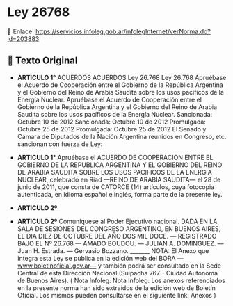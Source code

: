 # Ley 26768
🔗 Enlace: https://servicios.infoleg.gob.ar/infolegInternet/verNorma.do?id=203883


## 📜 Texto Original

- **ARTICULO 1°**
   ACUERDOS ACUERDOS Ley 26.768 Ley 26.768 Apruébase el Acuerdo de Cooperación entre el Gobierno de la República Argentina y el Gobierno del Reino de Arabia Saudita sobre los usos pacíficos de la Energía Nuclear. Apruébase el Acuerdo de Cooperación entre el Gobierno de la República Argentina y el Gobierno del Reino de Arabia Saudita sobre los usos pacíficos de la Energía Nuclear. Sancionada: Octubre 10 de 2012 Sancionada: Octubre 10 de 2012 Promulgada: Octubre 25 de 2012 Promulgada: Octubre 25 de 2012 El Senado y Cámara de Diputados de la Nación Argentina reunidos en Congreso, etc. sancionan con fuerza de Ley:

- **ARTICULO 1°**
   Apruébase el ACUERDO DE COOPERACION ENTRE EL GOBIERNO DE LA REPUBLICA ARGENTINA Y EL GOBIERNO DEL REINO DE ARABIA SAUDITA SOBRE LOS USOS PACIFICOS DE LA ENERGIA NUCLEAR, celebrado en Riad —REINO DE ARABIA SAUDITA— el 28 de junio de 2011, que consta de CATORCE (14) artículos, cuya fotocopia autenticada, en idioma español e inglés, forma parte de la presente ley.

- **ARTICULO 2º**
   

- **ARTICULO 2º**
   Comuníquese al Poder Ejecutivo nacional. DADA EN LA SALA DE SESIONES DEL CONGRESO ARGENTINO, EN BUENOS AIRES, EL DIA DIEZ DE OCTUBRE DEL AÑO DOS MIL DOCE. — REGISTRADO BAJO EL Nº 26.768 — AMADO BOUDOU. — JULIAN A. DOMINGUEZ. — Juan H. Estrada. — Gervasio Bozzano. _______ NOTA: El Anexo que integra esta Ley se publica en la edición web del BORA —www.boletinoficial.gov.ar— y también podrá ser consultado en la Sede Central de esta Dirección Nacional (Suipacha 767 - Ciudad Autónoma de Buenos Aires). ( Nota Infoleg: Nota Infoleg: Los anexos referenciados en la presente norma han sido extraídos de la edición web de Boletín Oficial. Los mismos pueden consultarse en el siguiente link: Anexos )
